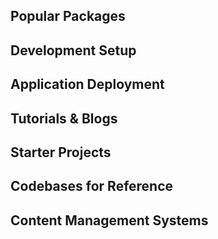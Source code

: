 ## Popular Packages


## Development Setup


## Application Deployment


## Tutorials & Blogs


## Starter Projects


## Codebases for Reference


## Content Management Systems

